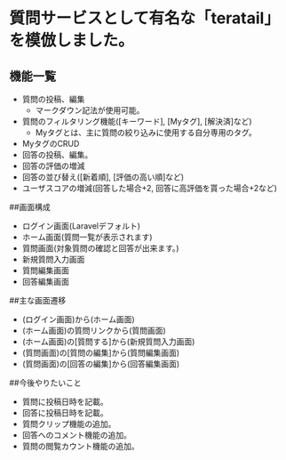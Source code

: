 # 質問サービスとして有名な「teratail」を模倣しました。

## 機能一覧
- 質問の投稿、編集
  - マークダウン記法が使用可能。
- 質問のフィルタリング機能([キーワード], [Myタグ], [解決済]など)
  - Myタグとは、主に質問の絞り込みに使用する自分専用のタグ。
- MyタグのCRUD
- 回答の投稿、編集。
- 回答の評価の増減
- 回答の並び替え([新着順], [評価の高い順]など)
- ユーザスコアの増減(回答した場合+2, 回答に高評価を貰った場合+2など)

##画面構成
- ログイン画面(Laravelデフォルト)
- ホーム画面(質問一覧が表示されます)
- 質問画面(対象質問の確認と回答が出来ます。)
- 新規質問入力画面
- 質問編集画面
- 回答編集画面

##主な画面遷移
- (ログイン画面)から(ホーム画面)
- (ホーム画面)の質問リンクから(質問画面)
- (ホーム画面)の[質問する]から(新規質問入力画面)
- (質問画面)の[質問の編集]から(質問編集画面)
- (質問画面)の[回答の編集]から(回答編集画面)

##今後やりたいこと
- 質問に投稿日時を記載。
- 回答に投稿日時を記載。
- 質問クリップ機能の追加。
- 回答へのコメント機能の追加。
- 質問の閲覧カウント機能の追加。